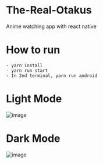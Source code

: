 # The-Real-Otakus
Anime watching app with react native

# How to run
    - yarn install
    - yarn run start
    - In 2nd terminal, yarn run android

# Light Mode
![image](https://gcdnb.pbrd.co/images/3m2iVfwoSrbB.png?o=1)

# Dark Mode
![image](https://gcdnb.pbrd.co/images/jlZ7Rhazd9zp.png?o=1)
